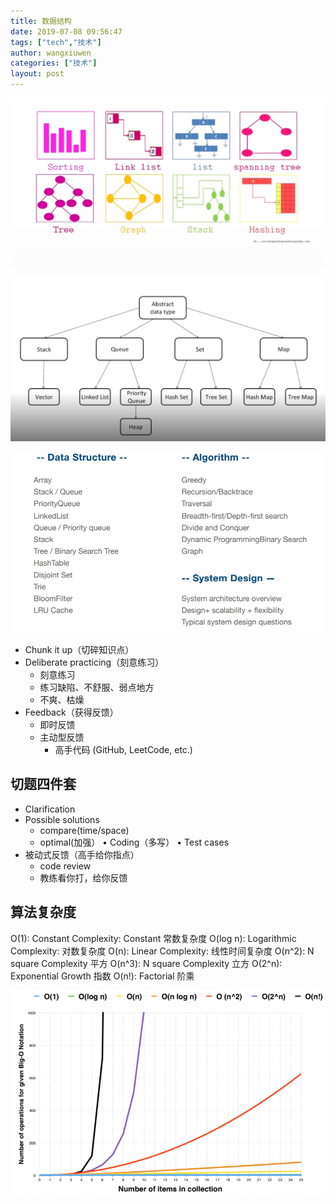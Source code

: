 ```yaml
---
title: 数据结构
date: 2019-07-08 09:56:47
tags: ["tech","技术"]
author: wangxiuwen
categories: ["技术"]
layout: post
---
```


![image.png](/images/e7d0d96bb4c70c097253607d696205ef.png)

![image.png](/images/d57e13e87a9994fa6b09fb3d556044da.png)

![image.png](/images/eb6db3a966f9fa7029ca55eaea6efde8.png)


- Chunk it up（切碎知识点）
- Deliberate practicing（刻意练习）
	- 刻意练习
	- 练习缺陷、不舒服、弱点地⽅
	- 不爽、枯燥
-  Feedback（获得反馈）
	- 即时反馈
	- 主动型反馈
		- 高手代码 (GitHub, LeetCode, etc.)
		
## 切题四件套

- Clarification
- Possible solutions
	- compare(time/space)
	- optimal(加强）
• Coding（多写）
• Test cases
- 被动式反馈（高手给你指点）
	- code review
	- 教练看你打，给你反馈

## 算法复杂度
O(1): Constant Complexity: Constant 常数复杂度
O(log n): Logarithmic Complexity: 对数复杂度
O(n): Linear Complexity: 线性时间复杂度
O(n^2): N square Complexity 平方
O(n^3): N square Complexity 立方
O(2^n): Exponential Growth 指数
O(n!): Factorial 阶乘

![image.png](/images/7d1a73bb48fe22d75cef177887bbc4eb.png)